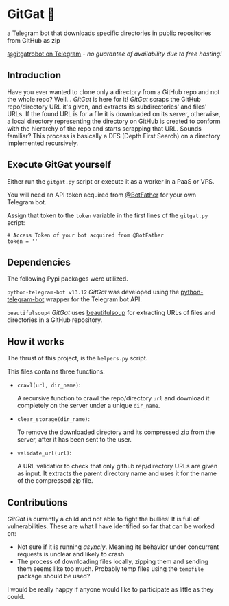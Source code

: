 # GitGat 🍫
a Telegram bot that downloads specific directories in public repositories from GitHub as zip

[@gitgatrobot on Telegram](https://t.me/gitgatrobot) - _no guarantee of availability due to free hosting!_
## Introduction
Have you ever wanted to clone only a directory from a GitHub repo and not the whole repo? Well... _GitGat_ is here for it!
_GitGat_ scraps the GitHub repo/directory URL it's given, and extracts its subdirectories' and files' URLs. If the found URL is for a file it is downloaded on its server, otherwise, a local directory representing the directory on GitHub is created to conform with the hierarchy of the repo and starts scrapping that URL. Sounds familiar? This process is basically a DFS (Depth First Search) on a directory implemented recursively.
## Execute GitGat yourself
Either run the `gitgat.py` script or execute it as a worker in a PaaS or VPS.

You will need an API token acquired from [@BotFather](https://t.me/BotFather) for your own Telegram bot.

Assign that token to the `token` variable in the first lines of the `gitgat.py` script:
```
# Access Token of your bot acquired from @BotFather
token = ''
```
## Dependencies
The following Pypi packages were utilized.

`python-telegram-bot v13.12` _GitGat_ was developed using the [python-telegram-bot](https://pypi.org/project/python-telegram-bot/) wrapper for the Telegram bot API.

`beautifulsoup4` _GitGat_ uses [beautifulsoup](https://pypi.org/project/beautifulsoup4/) for extracting URLs of files and directories in a GitHub repository.

## How it works
The thrust of this project, is the `helpers.py` script.

This files contains three functions:
+ `crawl(url, dir_name)`:

   A recursive function to crawl the repo/directory `url` and download it completely on the server under a unique `dir_name`.
+ `clear_storage(dir_name)`:

  To remove the downloaded directory and its compressed zip from the server, after it has been sent to the user.
+ `validate_url(url)`:

  A URL validatior to check that only github rep/directory URLs are given as input. It extracts the parent directory name and uses it for the name of the compressed zip file.
## Contributions
_GitGat_ is currently a child and not able to fight the bullies! It is full of vulnerabilities. These are what I have identified so far that can be worked on:
+ Not sure if it is running _asyncly_. Meaning its behavior under concurrent requests is unclear and likely to crash.
+ The process of downloading files locally, zipping them and sending them seems like too much. Probably temp files using the `tempfile` package should be used?

I would be really happy if anyone would like to participate as little as they could.
